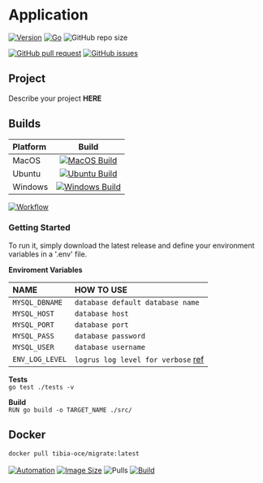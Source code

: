 # Application

[![Version](https://img.shields.io/github/v/release/tibia-oce/migrate)](https://github.com/tibia-oce/migrate/releases/latest)
[![Go](https://img.shields.io/github/go-mod/go-version/tibia-oce/migrate)](https://golang.org/doc/go1.16)
![GitHub repo size](https://img.shields.io/github/repo-size/tibia-oce/migrate)

[![GitHub pull request](https://img.shields.io/github/issues-pr/tibia-oce/migrate)](https://github.com/tibia-oce/migrate/pulls)
[![GitHub issues](https://img.shields.io/github/issues/tibia-oce/migrate)](https://github.com/tibia-oce/migrate/issues)


## Project

Describe your project **HERE**

## Builds
| Platform       | Build        |
| :------------- | :----------: |
| MacOS          | [![MacOS Build](https://github.com/tibia-oce/migrate/actions/workflows/ci-build-macos.yml/badge.svg?branch=main)](https://github.com/tibia-oce/migrate/actions/workflows/ci-build-macos.yml)   |
| Ubuntu         | [![Ubuntu Build](https://github.com/tibia-oce/migrate/actions/workflows/ci-build-ubuntu.yml/badge.svg?branch=main)](https://github.com/tibia-oce/migrate/actions/workflows/ci-build-ubuntu.yml) |
| Windows        | [![Windows Build](https://github.com/tibia-oce/migrate/actions/workflows/ci-build-windows.yml/badge.svg?branch=main)](https://github.com/tibia-oce/migrate/actions/workflows/ci-build-windows.yml) |

[![Workflow](https://github.com/tibia-oce/migrate/actions/workflows/ci-multiplat-release.yml/badge.svg)](https://github.com/tibia-oce/migrate/actions/workflows/ci-multiplat-release.yml)

### Getting **Started**

To run it, simply download the latest release and define your environment variables in a '.env' file.

**Enviroment Variables**

|       NAME          |            HOW TO USE                |
| :------------------ | :----------------------------------  |
|`MYSQL_DBNAME`       | `database default database name`     |
|`MYSQL_HOST`         | `database host`                      |
|`MYSQL_PORT`         | `database port`                      |
|`MYSQL_PASS`         | `database password`                  |
|`MYSQL_USER`         | `database username`                  |
|`ENV_LOG_LEVEL`      | `logrus log level for verbose` [ref](https://pkg.go.dev/github.com/sirupsen/logrus#Level)   |

**Tests**  
`go test ./tests -v`

**Build**  
`RUN go build -o TARGET_NAME ./src/`

## Docker
`docker pull tibia-oce/migrate:latest`<br><br>
[![Automation](https://img.shields.io/docker/cloud/automated/tibia-oce/migrate)](https://hub.docker.com/r/tibia-oce/migrate)
[![Image Size](https://img.shields.io/docker/image-size/tibia-oce/migrate)](https://hub.docker.com/r/tibia-oce/migrate/tags?page=1&ordering=last_updated)
![Pulls](https://img.shields.io/docker/pulls/tibia-oce/migrate)
[![Build](https://img.shields.io/docker/cloud/build/tibia-oce/migrate)](https://hub.docker.com/r/tibia-oce/migrate/builds)

